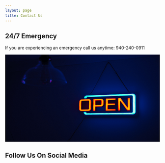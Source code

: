 ```yaml
---
layout: page
title: Contact Us
---
```


## 24/7 Emergency

If you are experiencing an emergency call us anytime: 940-240-0911

<div class="test-50-container flexium-basic">
<img src="assets/img/always-open.png">
</div>

## Follow Us On Social Media

<a href="https://facebook.com/defcon1dfw"><span class="bi-facebook m-2" style="font-size: 4rem;"></span></a>
<a href="https://twitter.com/defcon1dfw"><span class="bi-twitter m-2" style="font-size: 4rem;"></span></a>
<a href="#"><span class="bi-google m-2" style="font-size: 4rem;"></span></a>
